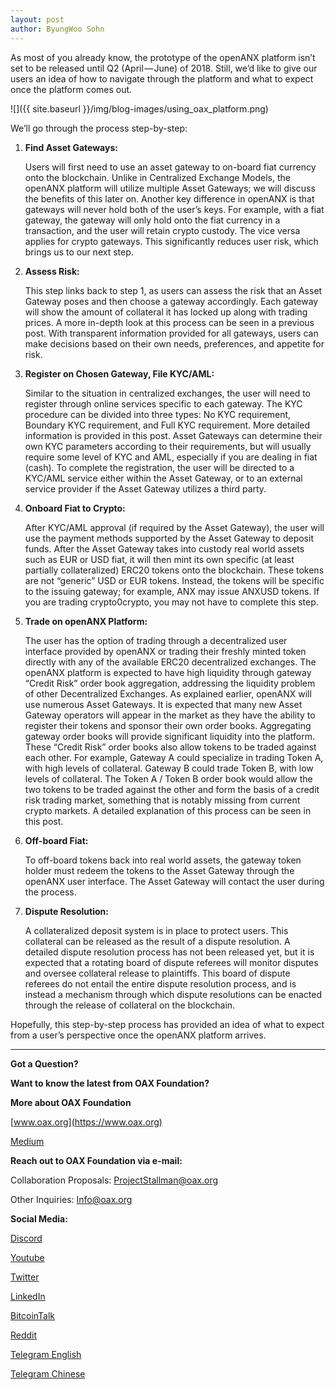 ```yaml
---
layout: post
author: ByungWoo Sohn
---
```


As most of you already know, the prototype of the openANX platform isn’t set to be released until Q2 (April — June) of 2018. Still, we’d like to give our users an idea of how to navigate through the platform and what to expect once the platform comes out.

![]({{ site.baseurl }}/img/blog-images/using_oax_platform.png)

We’ll go through the process step-by-step:

1. **Find Asset Gateways:**

    Users will first need to use an asset gateway to on-board fiat currency onto the blockchain. Unlike in Centralized Exchange Models, the openANX platform will utilize multiple Asset Gateways; we will discuss the benefits of this later on. Another key difference in openANX is that gateways will never hold both of the user’s keys. For example, with a fiat gateway, the gateway will only hold onto the fiat currency in a transaction, and the user will retain crypto custody. The vice versa applies for crypto gateways. This significantly reduces user risk, which brings us to our next step.

2. **Assess Risk:**

    This step links back to step 1, as users can assess the risk that an Asset Gateway poses and then choose a gateway accordingly. Each gateway will show the amount of collateral it has locked up along with trading prices. A more in-depth look at this process can be seen in a previous post. With transparent information provided for all gateways, users can make decisions based on their own needs, preferences, and appetite for risk.

3. **Register on Chosen Gateway, File KYC/AML:**

    Similar to the situation in centralized exchanges, the user will need to register through online services specific to each gateway. The KYC procedure can be divided into three types: No KYC requirement, Boundary KYC requirement, and Full KYC requirement. More detailed information is provided in this post. Asset Gateways can determine their own KYC parameters according to their requirements, but will usually require some level of KYC and AML, especially if you are dealing in fiat (cash). To complete the registration, the user will be directed to a KYC/AML service either within the Asset Gateway, or to an external service provider if the Asset Gateway utilizes a third party.

4. **Onboard Fiat to Crypto:**
    
    After KYC/AML approval (if required by the Asset Gateway), the user will use the payment methods supported by the Asset Gateway to deposit funds. After the Asset Gateway takes into custody real world assets such as EUR or USD fiat, it will then mint its own specific (at least partially collateralized) ERC20 tokens onto the blockchain. These tokens are not “generic” USD or EUR tokens. Instead, the tokens will be specific to the issuing gateway; for example, ANX may issue ANXUSD tokens. If you are trading crypto0crypto, you may not have to complete this step.

5. **Trade on openANX Platform:**
    
    The user has the option of trading through a decentralized user interface provided by openANX or trading their freshly minted token directly with any of the available ERC20 decentralized exchanges. The openANX platform is expected to have high liquidity through gateway “Credit Risk” order book aggregation, addressing the liquidity problem of other Decentralized Exchanges. As explained earlier, openANX will use numerous Asset Gateways. It is expected that many new Asset Gateway operators will appear in the market as they have the ability to register their tokens and sponsor their own order books. Aggregating gateway order books will provide significant liquidity into the platform. These “Credit Risk” order books also allow tokens to be traded against each other. For example, Gateway A could specialize in trading Token A, with high levels of collateral. Gateway B could trade Token B, with low levels of collateral. The Token A / Token B order book would allow the two tokens to be traded against the other and form the basis of a credit risk trading market, something that is notably missing from current crypto markets. A detailed explanation of this process can be seen in this post.

6. **Off-board Fiat:**
    
    To off-board tokens back into real world assets, the gateway token holder must redeem the tokens to the Asset Gateway through the openANX user interface. The Asset Gateway will contact the user during the process.

7. **Dispute Resolution:**
    
    A collateralized deposit system is in place to protect users. This collateral can be released as the result of a dispute resolution. A detailed dispute resolution process has not been released yet, but it is expected that a rotating board of dispute referees will monitor disputes and oversee collateral release to plaintiffs. This board of dispute referees do not entail the entire dispute resolution process, and is instead a mechanism through which dispute resolutions can be enacted through the release of collateral on the blockchain.

Hopefully, this step-by-step process has provided an idea of what to expect from a user’s perspective once the openANX platform arrives.

---

**Got a Question?**

**Want to know the latest from OAX Foundation?**

**More about OAX Foundation**

[www.oax.org](https://www.oax.org)

[Medium](https://medium.com/@OAX_Foundation)  
  

**Reach out to OAX Foundation via e-mail:**

Collaboration Proposals: [ProjectStallman@oax.org](ProjectStallman@oax.org)

Other Inquiries: [Info@oax.org](Info@oax.org)

**Social Media:**

[Discord](https://discordapp.com/invite/ZH5YHkb)

[Youtube](https://bit.ly/2Bvsk73)

[Twitter](https://twitter.com/OAX_Foundation)

[LinkedIn](https://www.linkedin.com/company/oax-foundation/)

[BitcoinTalk](http://bitcointalk.org/index.php?topic=1943946)

[Reddit](https://www.reddit.com/r/OpenANX/)

[Telegram English](https://t.me/openanxteam)

[Telegram Chinese](https://t.me/oax_cn)
